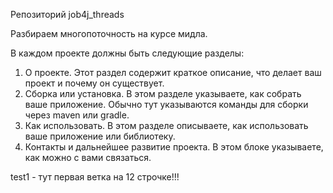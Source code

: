 Репозиторий job4j_threads

Разбираем многопоточность на курсе мидла.

В каждом проекте должны быть следующие разделы:
1. О проекте. Этот раздел содержит краткое описание, что делает ваш проект и почему он существует.
2. Сборка или установка. В этом разделе указываете, как собрать ваше приложение. 
   Обычно тут указываются команды для сборки через maven или gradle.
3. Как использовать. В этом разделе описываете, как использовать ваше приложение или библиотеку.
4. Контакты и дальнейшее развитие проекта. В этом блоке указываете, как можно с вами связаться.

test1 - тут первая ветка на 12 строчке!!!